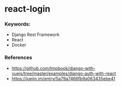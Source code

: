 # react-login
### Keywords:
* Django Rest Framework
* React
* Docker

### References
* https://github.com/tmpbook/django-with-vuejs/tree/master/examples/django-auth-with-react
* https://juejin.im/entry/5a79a7466fb9a063435ebe41
